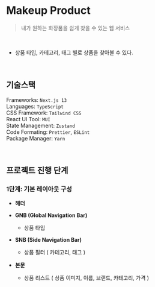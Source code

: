 # Makeup Product

> 내가 원하는 화장품을 쉽게 찾을 수 있는 웹 서비스

<br>

- 상품 타입, 카테고리, 태그 별로 상품을 찾아볼 수 있다.

<br>

## 기술스택

Frameworks: `Next.js 13` \
Languages: `TypeScript` \
CSS Framework: `Tailwind CSS` \
React UI Tool: `MUI` \
State Management: `Zustand` \
Code Formating: `Prettier`, `ESLint` \
Package Manager: `Yarn`

<br>

## 프로젝트 진행 단계
### 1단계: 기본 레이아웃 구성

- **헤더**

- **GNB (Global Navigation Bar)**

  - 상품 타입

- **SNB (Side Navigation Bar)**

  - 상품 필터 ( 카테고리, 태그 )

- **본문**
  - 상품 리스트 ( 상품 이미지, 이름, 브랜드, 카테고리, 가격 )
